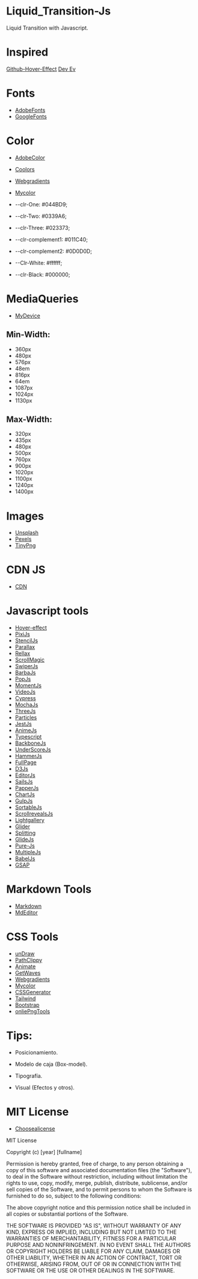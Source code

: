 # Liquid_Transition-Js
Liquid Transition with Javascript. 

# Inspired
[Github-Hover-Effect](https://github.com/robin-dela/hover-effect)
[Dev Ev](https://www.youtube.com/watch?v=HlCzCq46YTk&t=554s)

# Fonts
- [AdobeFonts](https://fonts.adobe.com/)
- [GoogleFonts](https://fonts.google.com/)

# Color
- [AdobeColor](https://color.adobe.com/es/create/color-wheel)
- [Coolors](https://coolors.co/)
- [Webgradients](https://webgradients.com/)
- [Mycolor](https://mycolor.space/gradient3)

- --clr-One: #044BD9;
- --clr-Two: #0339A6;
- --clr-Three: #023373;
- --clr-complement1: #011C40;
- --clr-complement2: #0D0D0D;
- --Clr-White: #ffffff;
- --clr-Black: #000000;

# MediaQueries
- [MyDevice](https://www.mydevice.io/#compare-devices)

## Min-Width:
- 360px
- 480px
- 576px
- 48em
- 816px
- 64em
- 1087px
- 1024px
- 1130px

## Max-Width:
- 320px
- 435px
- 480px
- 500px
- 760px
- 900px
- 1020px
- 1100px
- 1240px
- 1400px

# Images 
- [Unsplash](https://unsplash.com/)
- [Pexels](https://www.pexels.com/)
- [TinyPng](https://tinypng.com/)

# CDN JS
- [CDN](https://cdnjs.com/)
# Javascript tools

- [Hover-effect](https://github.com/robin-dela/hover-effect)
- [PixiJs](https://www.pixijs.com/)
- [StencilJs](https://stenciljs.com/)
- [Parallax](https://matthew.wagerfield.com/parallax/)
- [Rellax](https://dixonandmoe.com/rellax/)
- [ScrollMagic](https://scrollmagic.io/)
- [SwiperJs](https://swiperjs.com/get-started)
- [BarbaJs](https://barba.js.org/)
- [PopJs](https://boscoh.github.io/popjs/#/)
- [MomentJs](https://momentjs.com/)
- [VideoJs](https://videojs.com/)
- [Cypress](https://www.cypress.io/)
- [MochaJs](https://mochajs.org/)
- [ThreeJs](https://threejs.org/)
- [Particles](https://vincentgarreau.com/particles.js/)
- [JestJs](https://jestjs.io/)
- [AnimeJs](https://animejs.com/)
- [Typescript](https://www.typescriptlang.org/)
- [BackboneJs](https://backbonejs.org/)
- [UnderScoreJs](https://underscorejs.org/)
- [HammerJs](https://hammerjs.github.io/)
- [FullPage](https://alvarotrigo.com/fullPage/es/#page2)
- [D3Js](https://d3js.org/)
- [EditorJs](https://editorjs.io/)
- [SailsJs](https://sailsjs.com/)
- [PapperJs](http://paperjs.org/)
- [ChartJs](https://www.chartjs.org/)
- [GulpJs](https://gulpjs.com/)
- [SortableJs](https://sortablejs.github.io/Sortable/)
- [ScrollrevealsJs](https://scrollrevealjs.org/)
- [Lightgallery](https://sachinchoolur.github.io/lightgallery.js/)
- [Glider](https://nickpiscitelli.github.io/Glider.js/)
- [Splitting](https://splitting.js.org/)
- [GlideJs](https://glidejs.com/)
- [Pure-Js](https://pure-js.com/)
- [MultipleJs](https://multiple.js.org/)
- [BabelJs](https://babeljs.io/)
- [GSAP](https://greensock.com/)
# Markdown Tools
- [Markdown](https://markdown.es/)
- [MdEditor](https://pandao.github.io/editor.md/en.html)

# CSS Tools
- [unDraw](https://undraw.co/illustrations)
- [PathClippy](https://bennettfeely.com/clippy/)
- [Animate](https://animate.style/)
- [GetWaves](https://getwaves.io/)
- [Webgradients](https://webgradients.com/)
- [Mycolor](https://mycolor.space/gradient3)
- [CSSGenerator](https://css3generator.com/)
- [Tailwind](https://tailwindcss.com/)
- [Bootstrap](https://getbootstrap.com/)
- [onliePngTools](https://onlinepngtools.com/)

# Tips: 
- Posicionamiento.

- Modelo de caja (Box-model).

- Tipografía.

- Visual (Efectos y otros).

# MIT License
- [Choosealicense](https://choosealicense.com/)

MIT License

Copyright (c) [year] [fullname]

Permission is hereby granted, free of charge, to any person obtaining a copy of this software and associated documentation files (the "Software"), to deal in the Software without restriction, including without limitation the rights to use, copy, modify, merge, publish, distribute, sublicense, and/or sell copies of the Software, and to permit persons to whom the Software is furnished to do so, subject to the following conditions:

The above copyright notice and this permission notice shall be included in all copies or substantial portions of the Software.

THE SOFTWARE IS PROVIDED "AS IS", WITHOUT WARRANTY OF ANY KIND, EXPRESS OR IMPLIED, INCLUDING BUT NOT LIMITED TO THE WARRANTIES OF MERCHANTABILITY, FITNESS FOR A PARTICULAR PURPOSE AND NONINFRINGEMENT. IN NO EVENT SHALL THE AUTHORS OR COPYRIGHT HOLDERS BE LIABLE FOR ANY CLAIM, DAMAGES OR OTHER LIABILITY, WHETHER IN AN ACTION OF CONTRACT, TORT OR OTHERWISE, ARISING FROM, OUT OF OR IN CONNECTION WITH THE SOFTWARE OR THE USE OR OTHER DEALINGS IN THE SOFTWARE.